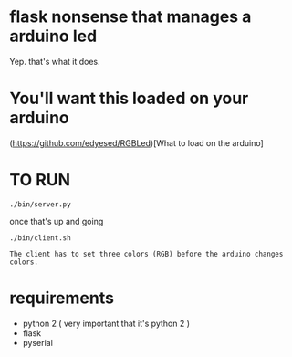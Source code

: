 # flask nonsense that manages a arduino led
Yep. that's what it does. 

# You'll want this loaded on your arduino
(https://github.com/edyesed/RGBLed)[What to load on the arduino]

# TO RUN
`./bin/server.py`

once that's up and going

`./bin/client.sh`

    The client has to set three colors (RGB) before the arduino changes colors.


# requirements
* python 2 ( very important that it's python 2 )
* flask
* pyserial
